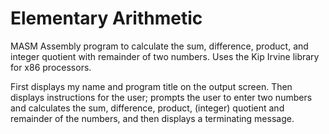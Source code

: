 # Elementary Arithmetic
MASM Assembly program to calculate the sum, difference, product, and integer quotient with remainder of two numbers. Uses the Kip Irvine library for x86 processors.

First displays my name and program title on the output screen. Then displays instructions for the user; prompts the user to enter two numbers and calculates the sum, difference, product, (integer) quotient and remainder of the numbers, and then displays a terminating message.
